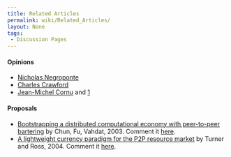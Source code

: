 ```yaml
---
title: Related Articles
permalink: wiki/Related_Articles/
layout: None
tags:
 - Discussion Pages
---
```


#### Opinions

-   [Nicholas
    Negroponte](http://www.informationweek.com/news/global-cio/showArticle.jhtml?articleID=49901099)
-   [Charles
    Crawford](http://www.thecommentator.com/article/1711/whatever_happened_to_honest_money_/page/2)
-   [Jean-Michel
    Cornu](http://www.franceculture.fr/emission-place-de-la-toile-monnaies-et-numerique-2012-07-07)
    and
    [1](http://www.cornu.eu.org/news/de-l-innovation-monetaire-aux-monnaies-de-l-innovation)

#### Proposals

-   [Bootstrapping a distributed computational economy with peer-to-peer
    bartering](http://www.theether.org/papers/econp2p03.pdf) by Chun,
    Fu, Vahdat, 2003. Comment it [here](/wiki/ChunFuVahdat "wikilink").
-   [A lightweight currency paradigm for the P2P resource
    market](http://citeseerx.ist.psu.edu/viewdoc/summary?doi=10.1.1.5.9502)
    by Turner and Ross, 2004. Comment it [here](/wiki/TurnerRoss "wikilink").

